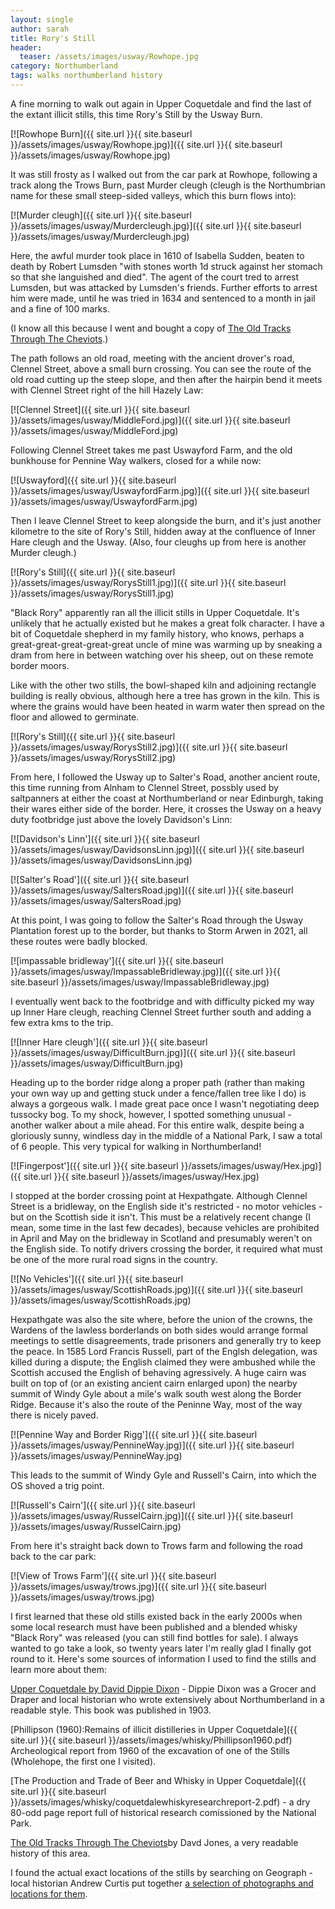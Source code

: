 ```yaml
---
layout: single
author: sarah
title: Rory's Still
header:
  teaser: /assets/images/usway/Rowhope.jpg
category: Northumberland
tags: walks northumberland history
---
```


A fine morning to walk out again in Upper Coquetdale and find the last of the extant illicit stills, this time Rory's Still by the Usway Burn. 

[![Rowhope Burn]({{ site.url }}{{ site.baseurl }}/assets/images/usway/Rowhope.jpg)]({{ site.url }}{{ site.baseurl }}/assets/images/usway/Rowhope.jpg)

It was still frosty as I walked out from the car park at Rowhope, following a track along the Trows Burn, past Murder cleugh (cleugh is the Northumbrian name for these small steep-sided valleys, which this burn flows into): 

[![Murder cleugh]({{ site.url }}{{ site.baseurl }}/assets/images/usway/Murdercleugh.jpg)]({{ site.url }}{{ site.baseurl }}/assets/images/usway/Murdercleugh.jpg)

Here, the awful murder took place in 1610 of Isabella Sudden, beaten to death by Robert Lumsden "with stones worth 1d struck against her stomach so that she languished and died". The agent of the court tred to arrest Lumsden, but was attacked by Lumsden's friends. Further efforts to arrest him were made, until he was tried in 1634 and sentenced to a month in jail and a fine of 100 marks. 

(I know all this because I went and bought a copy of [The Old Tracks Through The Cheviots](https://www.northern-heritage.co.uk/product/books/archaeology/the-old-tracks-through-the-cheviots-david-jones-with-coquetdale-community).)

The path follows an old road, meeting with the ancient drover's road, Clennel Street, above a small burn crossing. You can see the route of the old road cutting up the steep slope, and then after the hairpin bend it meets with Clennel Street right of the hill Hazely Law:

[![Clennel Street]({{ site.url }}{{ site.baseurl }}/assets/images/usway/MiddleFord.jpg)]({{ site.url }}{{ site.baseurl }}/assets/images/usway/MiddleFord.jpg)

Following Clennel Street takes me past Uswayford Farm, and the old bunkhouse for Pennine Way walkers, closed for a while now:

[![Uswayford]({{ site.url }}{{ site.baseurl }}/assets/images/usway/UswayfordFarm.jpg)]({{ site.url }}{{ site.baseurl }}/assets/images/usway/UswayfordFarm.jpg)

Then I leave Clennel Street to keep alongside the burn, and it's just another kilometre to the site of Rory's Still, hidden away at the confluence of Inner Hare cleugh and the Usway. (Also, four cleughs up from here is another Murder cleugh.)

[![Rory's Still]({{ site.url }}{{ site.baseurl }}/assets/images/usway/RorysStill1.jpg)]({{ site.url }}{{ site.baseurl }}/assets/images/usway/RorysStill1.jpg)

"Black Rory" apparently ran all the illicit stills in Upper Coquetdale. It's unlikely that he actually existed but he makes a great folk character. I have a bit of Coquetdale shepherd in my family history, who knows, perhaps a great-great-great-great-great uncle of mine was warming up by sneaking a dram from here in between watching over his sheep, out on these remote border moors.

Like with the other two stills, the bowl-shaped kiln and adjoining rectangle building is really obvious, although here a tree has grown in the kiln. This is where the grains would have been heated in warm water then spread on the floor and allowed to germinate.

[![Rory's Still]({{ site.url }}{{ site.baseurl }}/assets/images/usway/RorysStill2.jpg)]({{ site.url }}{{ site.baseurl }}/assets/images/usway/RorysStill2.jpg)

From here, I followed the Usway up to Salter's Road, another ancient route, this time running from Alnham to Clennel Street, possbly used by saltpanners at either the coast at Northumberland or near Edinburgh, taking their wares either side of the border. Here, it crosses the Usway on a heavy duty footbridge just above the lovely Davidson's Linn:

[![Davidson's Linn']({{ site.url }}{{ site.baseurl }}/assets/images/usway/DavidsonsLinn.jpg)]({{ site.url }}{{ site.baseurl }}/assets/images/usway/DavidsonsLinn.jpg)

[![Salter's Road']({{ site.url }}{{ site.baseurl }}/assets/images/usway/SaltersRoad.jpg)]({{ site.url }}{{ site.baseurl }}/assets/images/usway/SaltersRoad.jpg)

At this point, I was going to follow the Salter's Road through the Usway Plantation forest up to the border, but thanks to Storm Arwen in 2021, all these routes were badly blocked. 

[![impassable bridleway']({{ site.url }}{{ site.baseurl }}/assets/images/usway/ImpassableBridleway.jpg)]({{ site.url }}{{ site.baseurl }}/assets/images/usway/ImpassableBridleway.jpg)

I eventually went back to the footbridge and with difficulty picked my way up Inner Hare cleugh, reaching Clennel Street further south and adding a few extra kms to the trip.

[![Inner Hare cleugh']({{ site.url }}{{ site.baseurl }}/assets/images/usway/DifficultBurn.jpg)]({{ site.url }}{{ site.baseurl }}/assets/images/usway/DifficultBurn.jpg)

Heading up to the border ridge along a proper path (rather than making your own way up and getting stuck under a fence/fallen tree like I do) is always a gorgeous walk. I made great pace once I wasn't negotiating deep tussocky bog. To my shock, however, I spotted something unusual - another walker about a mile ahead. For this entire walk, despite being a gloriously sunny, windless day in the middle of a National Park, I saw a total of 6 people. This very typical for walking in Northumberland!

[![Fingerpost']({{ site.url }}{{ site.baseurl }}/assets/images/usway/Hex.jpg)]({{ site.url }}{{ site.baseurl }}/assets/images/usway/Hex.jpg)

I stopped at the border crossing point at Hexpathgate. Although Clennel Street is a bridleway, on the English side it's restricted - no motor vehicles - but on the Scottish side it isn't. This must be a relatively recent change (I mean, some time in the last few decades), because vehicles are prohibited in April and May on the bridleway in Scotland and presumably weren't on the English side. To notify drivers crossing the border, it required what must be one of the more rural road signs in the country.

[![No Vehicles']({{ site.url }}{{ site.baseurl }}/assets/images/usway/ScottishRoads.jpg)]({{ site.url }}{{ site.baseurl }}/assets/images/usway/ScottishRoads.jpg)

Hexpathgate was also the site where, before the union of the crowns, the Wardens of the lawless borderlands on both sides would arrange formal meetings to settle disagreements, trade prisoners and generally try to keep the peace. In 1585 Lord Francis Russell, part of the Englsh delegation, was killed during a dispute; the English claimed they were ambushed while the Scottish accused the English of behaving agressively. A huge cairn was built on top of (or an existing ancient cairn enlarged upon) the nearby summit of Windy Gyle about a mile's walk south west along the Border Ridge. Because it's also the route of the Peninne Way, most of the way there is nicely paved.

[![Pennine Way and Border Rigg']({{ site.url }}{{ site.baseurl }}/assets/images/usway/PennineWay.jpg)]({{ site.url }}{{ site.baseurl }}/assets/images/usway/PennineWay.jpg)

This leads to the summit of Windy Gyle and Russell's Cairn, into which the OS shoved a trig point.

[![Russell's Cairn']({{ site.url }}{{ site.baseurl }}/assets/images/usway/RusselCairn.jpg)]({{ site.url }}{{ site.baseurl }}/assets/images/usway/RusselCairn.jpg)

From here it's straight back down to Trows farm and following the road back to the car park:

[![View of Trows Farm']({{ site.url }}{{ site.baseurl }}/assets/images/usway/trows.jpg)]({{ site.url }}{{ site.baseurl }}/assets/images/usway/trows.jpg)

I first learned that these old stills existed back in the early 2000s when some local research must have been published and a blended whisky "Black Rory" was released (you can still find bottles for sale). I always wanted to go take a look, so twenty years later I'm really glad I finally got round to it. Here's some sources of information I used to find the stills and learn more about them:

[Upper Coquetdale by David Dippie Dixon](https://archive.org/details/uppercoquetdalen00dixo) - Dippie Dixon was a Grocer and Draper and local historian who wrote extensively about Northumberland in a readable style. This book was published in 1903.

[Phillipson (1960):Remains of illicit distilleries in Upper Coquetdale]({{ site.url }}{{ site.baseurl }}/assets/images/whisky/Phillipson1960.pdf) Archeological report from 1960 of the excavation of one of the Stills (Wholehope, the first one I visited).

[The Production and Trade of Beer and Whisky in Upper Coquetdale]({{ site.url }}{{ site.baseurl }}/assets/images/whisky/coquetdalewhiskyresearchreport-2.pdf) - a dry 80-odd page report full of historical research comissioned by the National Park.

[The Old Tracks Through The Cheviots](https://www.northern-heritage.co.uk/product/books/archaeology/the-old-tracks-through-the-cheviots-david-jones-with-coquetdale-community)by Davd Jones, a very readable history of this area.

I found the actual exact locations of the stills by searching on Geograph - local historian Andrew Curtis put together [a selection of photographs and locations for them](https://www.geograph.org.uk/snippet/5569).


